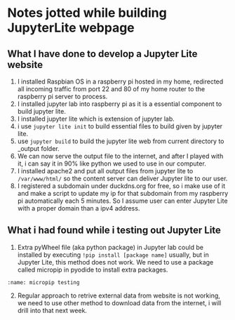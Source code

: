 # Notes jotted while building JupyterLite webpage

## What I have done to develop a Jupyter Lite website
1. I installed Raspbian OS in a raspberry pi hosted in my home, redirected all incoming traffic from port 22 and 80 of my home router to the raspberry pi server to process.
2. I installed jupyter lab into raspberry pi as it is a essential component to build jupyter lite.
3. I installed jupyter lite which is extension of jupyter lab.
4. i use ```jupyter lite init``` to build essential files to build given by jupyter lite.
5. use ```jupyter build``` to build the jupyter lite web from current directory to \_output folder.
6. We can now serve the output file to the internet, and after I played with it, i can say it in 90% like python we used to use in our computer.
7. I installed apache2 and put all output files from jupyter lite to ```/var/www/html/``` so the content server can deliver Jupyter lite to our user.
8. I registered a subdomain under duckdns.org for free, so i make use of it and make a script to update my ip for that subdomain from my raspberry pi automatically each 5 minutes. So I assume user can enter Jupyter Lite with a proper domain than a ipv4 address.

## What i had found while i testing out Jupyter Lite
1. Extra pyWheel file (aka python package) in Jupyter lab could be installed by executing ```!pip install [package name]``` usually, but in Jupyter Lite, this method does not work. We need to use a package called micropip in pyodide to install extra packages.
```{figure} /week5/micropip.png
:name: micropip testing
```
2. Regular approach to retrive external data from website is not working, we need to use other method to download data from the internet, i will drill into that next week.